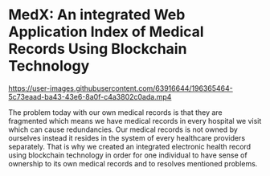 # MedX: An integrated Web Application Index of Medical Records Using Blockchain Technology

https://user-images.githubusercontent.com/63916644/196365464-5c73eaad-ba43-43e6-8a0f-c4a3802c0ada.mp4

The problem today with our own medical records is that they are fragmented which means we have medical records in every hospital we visit which can cause redundancies. Our medical records is not owned by ourselves instead it resides in the system of every healthcare providers separately. That is why we created an integrated electronic health record using blockchain technology in order for one individual to have sense of ownership to its own medical records and to resolves mentioned problems.
